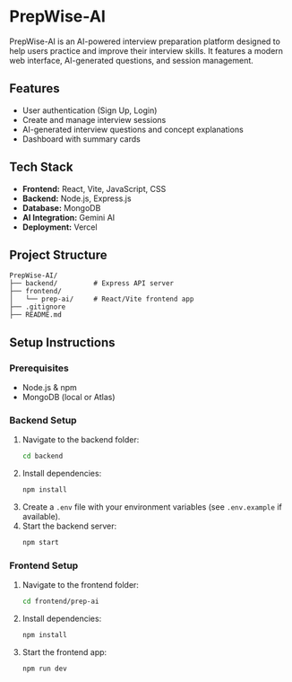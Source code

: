 # PrepWise-AI

PrepWise-AI is an AI-powered interview preparation platform designed to help users practice and improve their interview skills. It features a modern web interface, AI-generated questions, and session management.

## Features
- User authentication (Sign Up, Login)
- Create and manage interview sessions
- AI-generated interview questions and concept explanations
- Dashboard with summary cards

## Tech Stack
- **Frontend:** React, Vite, JavaScript, CSS
- **Backend:** Node.js, Express.js
- **Database:** MongoDB
- **AI Integration:** Gemini AI
- **Deployment:** Vercel 

## Project Structure
```
PrepWise-AI/
├── backend/         # Express API server
├── frontend/
│   └── prep-ai/     # React/Vite frontend app
├── .gitignore
├── README.md
```

## Setup Instructions

### Prerequisites
- Node.js & npm
- MongoDB (local or Atlas)

### Backend Setup
1. Navigate to the backend folder:
   ```sh
   cd backend
   ```
2. Install dependencies:
   ```sh
   npm install
   ```
3. Create a `.env` file with your environment variables (see `.env.example` if available).
4. Start the backend server:
   ```sh
   npm start
   ```

### Frontend Setup
1. Navigate to the frontend folder:
   ```sh
   cd frontend/prep-ai
   ```
2. Install dependencies:
   ```sh
   npm install
   ```
3. Start the frontend app:
   ```sh
   npm run dev
   ```



